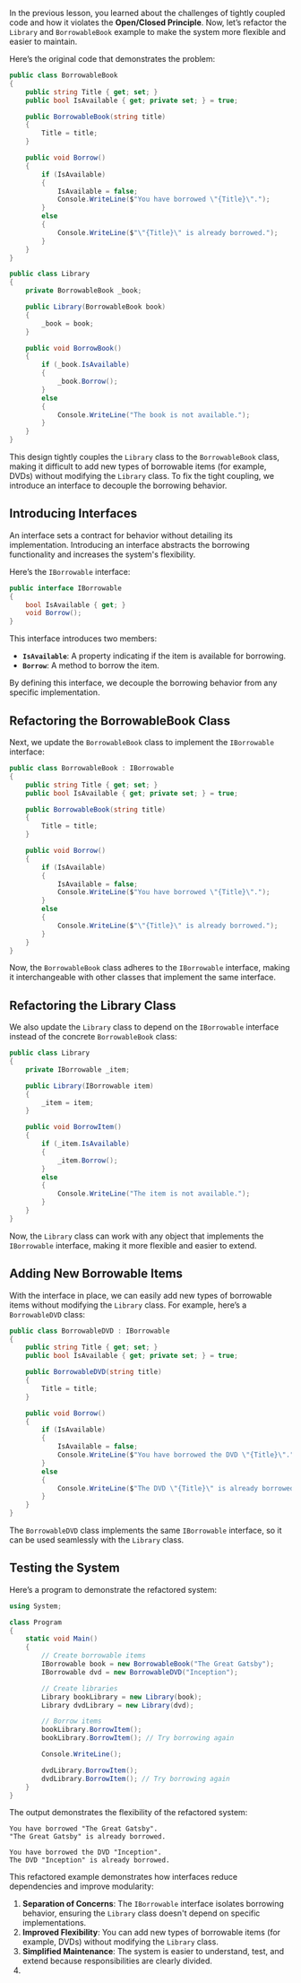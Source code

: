 In the previous lesson, you learned about the challenges of tightly coupled code and how it violates the **Open/Closed Principle**. Now, let’s refactor the `Library` and `BorrowableBook` example to make the system more flexible and easier to maintain.

Here’s the original code that demonstrates the problem:

```csharp
public class BorrowableBook
{
    public string Title { get; set; }
    public bool IsAvailable { get; private set; } = true;

    public BorrowableBook(string title)
    {
        Title = title;
    }

    public void Borrow()
    {
        if (IsAvailable)
        {
            IsAvailable = false;
            Console.WriteLine($"You have borrowed \"{Title}\".");
        }
        else
        {
            Console.WriteLine($"\"{Title}\" is already borrowed.");
        }
    }
}

public class Library
{
    private BorrowableBook _book;

    public Library(BorrowableBook book)
    {
        _book = book;
    }

    public void BorrowBook()
    {
        if (_book.IsAvailable)
        {
            _book.Borrow();
        }
        else
        {
            Console.WriteLine("The book is not available.");
        }
    }
}
```

This design tightly couples the `Library` class to the `BorrowableBook` class, making it difficult to add new types of borrowable items (for example, DVDs) without modifying the `Library` class. To fix the tight coupling, we introduce an interface to decouple the borrowing behavior.

## Introducing Interfaces

An interface sets a contract for behavior without detailing its implementation. Introducing an interface abstracts the borrowing functionality and increases the system's flexibility.

Here’s the `IBorrowable` interface:

```csharp
public interface IBorrowable
{
    bool IsAvailable { get; }
    void Borrow();
}
```

This interface introduces two members:
- **`IsAvailable`**: A property indicating if the item is available for borrowing.
- **`Borrow`**: A method to borrow the item.

By defining this interface, we decouple the borrowing behavior from any specific implementation.

## Refactoring the BorrowableBook Class

Next, we update the `BorrowableBook` class to implement the `IBorrowable` interface:

```csharp
public class BorrowableBook : IBorrowable
{
    public string Title { get; set; }
    public bool IsAvailable { get; private set; } = true;

    public BorrowableBook(string title)
    {
        Title = title;
    }

    public void Borrow()
    {
        if (IsAvailable)
        {
            IsAvailable = false;
            Console.WriteLine($"You have borrowed \"{Title}\".");
        }
        else
        {
            Console.WriteLine($"\"{Title}\" is already borrowed.");
        }
    }
}
```

Now, the `BorrowableBook` class adheres to the `IBorrowable` interface, making it interchangeable with other classes that implement the same interface.

## Refactoring the Library Class

We also update the `Library` class to depend on the `IBorrowable` interface instead of the concrete `BorrowableBook` class:

```csharp
public class Library
{
    private IBorrowable _item;

    public Library(IBorrowable item)
    {
        _item = item;
    }

    public void BorrowItem()
    {
        if (_item.IsAvailable)
        {
            _item.Borrow();
        }
        else
        {
            Console.WriteLine("The item is not available.");
        }
    }
}
```

Now, the `Library` class can work with any object that implements the `IBorrowable` interface, making it more flexible and easier to extend.

## Adding New Borrowable Items

With the interface in place, we can easily add new types of borrowable items without modifying the `Library` class. For example, here’s a `BorrowableDVD` class:

```csharp
public class BorrowableDVD : IBorrowable
{
    public string Title { get; set; }
    public bool IsAvailable { get; private set; } = true;

    public BorrowableDVD(string title)
    {
        Title = title;
    }

    public void Borrow()
    {
        if (IsAvailable)
        {
            IsAvailable = false;
            Console.WriteLine($"You have borrowed the DVD \"{Title}\".");
        }
        else
        {
            Console.WriteLine($"The DVD \"{Title}\" is already borrowed.");
        }
    }
}
```

The `BorrowableDVD` class implements the same `IBorrowable` interface, so it can be used seamlessly with the `Library` class.

## Testing the System

Here’s a program to demonstrate the refactored system:

```csharp
using System;

class Program
{
    static void Main()
    {
        // Create borrowable items
        IBorrowable book = new BorrowableBook("The Great Gatsby");
        IBorrowable dvd = new BorrowableDVD("Inception");

        // Create libraries
        Library bookLibrary = new Library(book);
        Library dvdLibrary = new Library(dvd);

        // Borrow items
        bookLibrary.BorrowItem();
        bookLibrary.BorrowItem(); // Try borrowing again

        Console.WriteLine();

        dvdLibrary.BorrowItem();
        dvdLibrary.BorrowItem(); // Try borrowing again
    }
}
```

The output demonstrates the flexibility of the refactored system:

```code
You have borrowed "The Great Gatsby".
"The Great Gatsby" is already borrowed.

You have borrowed the DVD "Inception".
The DVD "Inception" is already borrowed.
```

This refactored example demonstrates how interfaces reduce dependencies and improve modularity:
1. **Separation of Concerns**: The `IBorrowable` interface isolates borrowing behavior, ensuring the `Library` class doesn't depend on specific implementations.
2. **Improved Flexibility**: You can add new types of borrowable items (for example, DVDs) without modifying the `Library` class.
3. **Simplified Maintenance**: The system is easier to understand, test, and extend because responsibilities are clearly divided.
1. 